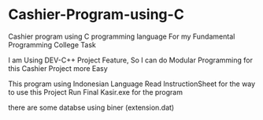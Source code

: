 # Cashier-Program-using-C
Cashier program using C programming language
For my Fundamental Programming College Task 

I am Using DEV-C++ Project Feature, So I can do Modular Programming for this Cashier Project more Easy

This program using Indonesian Language
Read InstructionSheet for the way to use this Project
Run Final Kasir.exe for the program

there are some databse using biner (extension.dat)
